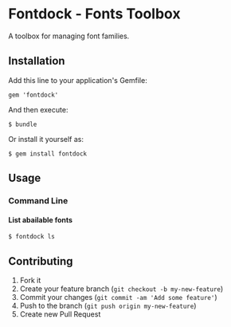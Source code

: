 # Fontdock - Fonts Toolbox

A toolbox for managing font families.

## Installation

Add this line to your application's Gemfile:

    gem 'fontdock'

And then execute:

    $ bundle

Or install it yourself as:

    $ gem install fontdock

## Usage

### Command Line

#### List abailable fonts

    $ fontdock ls

## Contributing

1. Fork it
2. Create your feature branch (`git checkout -b my-new-feature`)
3. Commit your changes (`git commit -am 'Add some feature'`)
4. Push to the branch (`git push origin my-new-feature`)
5. Create new Pull Request
